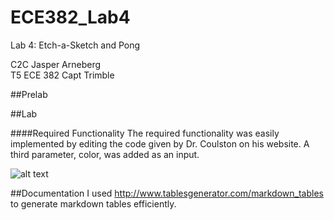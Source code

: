 ECE382_Lab4
===========

Lab 4: Etch-a-Sketch and Pong

C2C Jasper Arneberg  
T5 ECE 382
Capt Trimble  

##Prelab

##Lab

####Required Functionality
The required functionality was easily implemented by editing the code given by Dr. Coulston on his website. A third parameter, color, was added as an input.

![alt text](https://github.com/JasperArneberg/ECE382_Lab4/blob/master/imgae.png?raw=true "image")



##Documentation
I used http://www.tablesgenerator.com/markdown_tables to generate markdown tables efficiently. 

